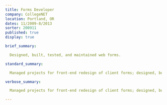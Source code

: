 ```yaml
---
title: Forms Developer
company: CollegeNET
location: Portland, OR
dates: 11/2009-8/2013
sorter: 200911
published: true
display: true

brief_summary:

  Designed, built, tested, and maintained web forms.

standard_summary:

  Managed projects for front-end redesign of client forms; designed, built, tested, and maintained web forms.

verbose_summary:

  Managed projects for front-end redesign of client forms; designed, built, tested and maintained web forms using XML, HTML, CSS, Javascript and proprietary languages.

---
```

